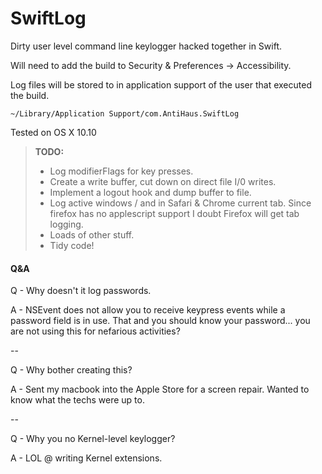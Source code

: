 SwiftLog
===================

Dirty user level command line keylogger hacked together in Swift. 

Will need to add the build to Security & Preferences -> Accessibility.

Log files will be stored to in application support of the user that executed the build. 
```
~/Library/Application Support/com.AntiHaus.SwiftLog
```
Tested on OS X 10.10
> **TODO:**
> - Log modifierFlags for key presses.
> - Create a write buffer, cut down on direct file I/0 writes.
> - Implement a logout hook and dump buffer to file. 
> - Log active windows / and in Safari & Chrome current tab. Since firefox has no applescript support I doubt Firefox will get tab logging. 
> - Loads of other stuff.
> -  Tidy code!

####  Q&A

Q - Why doesn't it log passwords.

A - NSEvent does not allow you to receive keypress events while a password field is in use.  That and you should know your password... you are not using this for nefarious activities?

-- 

Q - Why bother creating this?

A - Sent my macbook into the Apple Store for a screen repair. Wanted to know what the techs were up to.

-- 

Q - Why you no Kernel-level keylogger?

A - LOL @ writing Kernel extensions.
